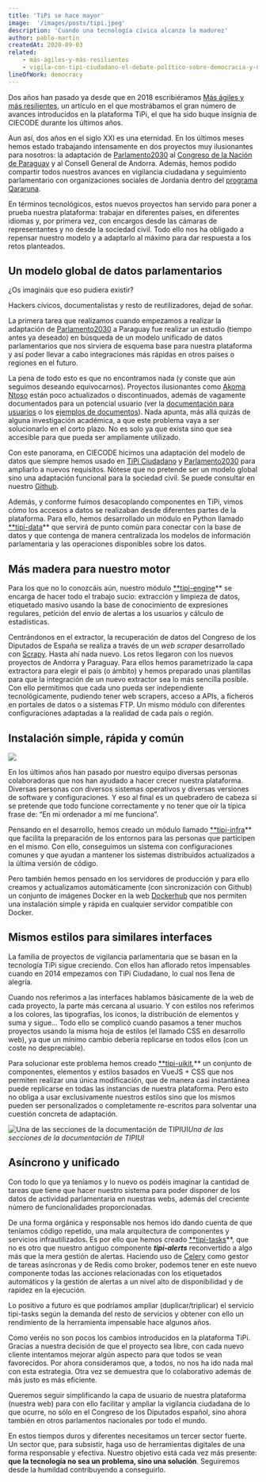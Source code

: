 ```yaml
---
title: 'TiPi se hace mayor'
image:  '/images/posts/tipi.jpeg'
description: 'Cuando una tecnología cívica alcanza la madurez'
author: pablo-martin
createdAt: 2020-09-03
related:
    - más-ágiles-y-más-resilientes
    - vigila-con-tipi-ciudadano-el-debate-político-sobre-democracia-y-derechos-en-la-era-digital
lineOfWork: democracy
---
```


Dos años han pasado ya desde que en 2018 escribiéramos [Más ágiles y más resilientes](más-ágiles-y-más-resilientes), un artículo en el que mostrábamos el gran número de avances introducidos en la plataforma TiPi, el que ha sido buque insignia de CIECODE durante los últimos años.

Aun así, dos años en el siglo XXI es una eternidad. En los últimos meses hemos estado trabajando intensamente en dos proyectos muy ilusionantes para nosotros: la adaptación de [Parlamento2030](https://www.parlamento2030.es/) al [Congreso de la Nación de Paraguay](http://ods.congreso.gov.py/) y al Consell General de Andorra. Además, hemos podido compartir todos nuestros avances en vigilancia ciudadana y seguimiento parlamentario con organizaciones sociales de Jordania dentro del [programa Qararuna](qararuna-sociedad-civil-jordania).

En términos tecnológicos, estos nuevos proyectos han servido para poner a prueba nuestra plataforma: trabajar en diferentes países, en diferentes idiomas y, por primera vez, con encargos desde las cámaras de representantes y no desde la sociedad civil. Todo ello nos ha obligado a repensar nuestro modelo y a adaptarlo al máximo para dar respuesta a los retos planteados.

## Un modelo global de datos parlamentarios

¿Os imagináis que eso pudiera existir?

Hackers cívicos, documentalistas y resto de reutilizadores, dejad de soñar.

La primera tarea que realizamos cuando empezamos a realizar la adaptación de [Parlamento2030](https://www.parlamento2030.es/) a Paraguay fue realizar un estudio (tiempo antes ya deseado) en búsqueda de un modelo unificado de datos parlamentarios que nos sirviera de esquema base para nuestra plataforma y así poder llevar a cabo integraciones más rápidas en otros países o regiones en el futuro.

La pena de todo esto es que no encontramos nada (y conste que aún seguimos deseando equivocarnos). Proyectos ilusionantes como [Akoma Ntoso](http://www.akomantoso.org/) están poco actualizados o discontinuados, además de vagamente documentados para un potencial usuario (ver la [documentación para usuarios](http://www.akomantoso.org/?page_id=57) o los [ejemplos de documentos](http://www.akomantoso.org/?page_id=55)). Nada apunta, más allá quizás de alguna investigación académica, a que este problema vaya a ser solucionarlo en el corto plazo. No es solo ya que exista sino que sea accesible para que pueda ser ampliamente utilizado.

Con este panorama, en CIECODE hicimos una adaptación del modelo de datos que siempre hemos usado en [TiPi Ciudadano](https://tipiciudadano.es/) y [Parlamento2030](https://www.parlamento2030.es/) para ampliarlo a nuevos requisitos. Nótese que no pretende ser un modelo global sino una adaptación funcional para la sociedad civil. Se puede consultar en nuestro [Github](https://github.com/politicalwatch/tipi-data/tree/master/tipi_data/models).

Además, y conforme fuimos desacoplando componentes en TiPi, vimos cómo los accesos a datos se realizaban desde diferentes partes de la plataforma. Para ello, hemos desarrollado un módulo en Python llamado [**tipi-data](https://github.com/politicalwatch/tipi-data)** que servirá de punto común para conectar con la base de datos y que contenga de manera centralizada los modelos de información parlamentaria y las operaciones disponibles sobre los datos.

## Más madera para nuestro motor

Para los que no lo conozcáis aún, nuestro módulo [**tipi-engine](https://github.com/politicalwatch/tipi-engine)** se encarga de hacer todo el trabajo sucio: extracción y limpieza de datos, etiquetado masivo usando la base de conocimiento de expresiones regulares, petición del envío de alertas a los usuarios y cálculo de estadísticas.

Centrándonos en el extractor, la recuperación de datos del Congreso de los Diputados de España se realiza a través de un *web scraper* desarrollado con [Scrapy](https://scrapy.org/). Hasta ahí nada nuevo. Los retos llegaron con los nuevos proyectos de Andorra y Paraguay. Para ellos hemos parametrizado la capa extractora para elegir el país (o ámbito) y hemos preparado unas plantillas para que la integración de un nuevo extractor sea lo más sencilla posible. Con ello permitimos que cada uno pueda ser independiente tecnológicamente, pudiendo tener web scrapers, acceso a APIs, a ficheros en portales de datos o a sistemas FTP. Un mismo módulo con diferentes configuraciones adaptadas a la realidad de cada país o región.

## Instalación simple, rápida y común

![](/images/posts/docker.jpeg)

En los últimos años han pasado por nuestro equipo diversas personas colaboradoras que nos han ayudado a hacer crecer nuestra plataforma. Diversas personas con diversos sistemas operativos y diversas versiones de software y configuraciones. Y eso al final es un quebradero de cabeza si se pretende que todo funcione correctamente y no tener que oír la típica frase de: “En mi ordenador a mí me funciona”.

Pensando en el desarrollo, hemos creado un módulo llamado [**tipi-infra](https://github.com/politicalwatch/tipi-infra)** que facilita la preparación de los entornos para las personas que participen en el mismo. Con ello, conseguimos un sistema con configuraciones comunes y que ayudan a mantener los sistemas distribuidos actualizados a la última versión de código.

Pero también hemos pensado en los servidores de producción y para ello creamos y actualizamos automáticamente (con sincronización con Github) un conjunto de imágenes Docker en la web [Dockerhub](https://hub.docker.com/search?q=politicalwatch&type=image) que nos permiten una instalación simple y rápida en cualquier servidor compatible con Docker.

## Mismos estilos para similares interfaces

La familia de proyectos de vigilancia parlamentaria que se basan en la tecnología TiPi sigue creciendo. Con ellos han aflorado retos impensables cuando en 2014 empezamos con TiPi Ciudadano, lo cual nos llena de alegría.

Cuando nos referimos a las interfaces hablamos básicamente de la web de cada proyecto, la parte más cercana al usuario. Y con estilos nos referimos a los colores, las tipografías, los iconos, la distribución de elementos y suma y sigue… Todo ello se complicó cuando pasamos a tener muchos proyectos usando la misma hoja de estilos (el llamado CSS en desarrollo web), ya que un mínimo cambio debería replicarse en todos ellos (con un coste no despreciable).

Para solucionar este problema hemos creado [**tipi-uikit](https://tipiui.politicalwatch.es/),** un conjunto de componentes, elementos y estilos basados en VueJS + CSS que nos permiten realizar una única modificación, que de manera casi instantánea puede replicarse en todas las instancias de nuestra plataforma. Pero esto no obliga a usar exclusivamente nuestros estilos sino que los mismos pueden ser personalizados o completamente re-escritos para solventar una cuestión concreta de adaptación.

![Una de las secciones de la documentación de TIPIUI](/images/posts/docutipi.png)*Una de las secciones de la documentación de TIPIUI*

## Asíncrono y unificado

Con todo lo que ya teníamos y lo nuevo os podéis imaginar la cantidad de tareas que tiene que hacer nuestro sistema para poder disponer de los datos de actividad parlamentaria en nuestras webs, además del creciente número de funcionalidades proporcionadas.

De una forma orgánica y responsable nos hemos ido dando cuenta de que teníamos código repetido, una mala arquitectura de componentes y servicios infrautilizados. Es por ello que hemos creado [**tipi-tasks](https://github.com/politicalwatch/tipi-tasks)**, que no es otro que nuestro antiguo componente ***tipi-alerts*** reconvertido a algo más que la mera gestión de alertas. Haciendo uso de [Celery](https://pypi.org/project/celery/) como gestor de tareas asíncronas y de Redis como broker, podemos tener en este nuevo componente todas las acciones relacionadas con los etiquetados automáticos y la gestión de alertas a un nivel alto de disponibilidad y de rapidez en la ejecución.

Lo positivo a futuro es que podríamos ampliar (duplicar/triplicar) el servicio tipi-tasks según la demanda del resto de servicios y obtener con ello un rendimiento de la herramienta impensable hace algunos años.

Como veréis no son pocos los cambios introducidos en la plataforma TiPi. Gracias a nuestra decisión de que el proyecto sea libre, con cada nuevo cliente intentamos mejorar algún aspecto para que todos se vean favorecidos. Por ahora consideramos que, a todos, no nos ha ido nada mal con esta estrategia. Otra vez se demuestra que lo colaborativo además de más justo es más eficiente.

Queremos seguir simplificando la capa de usuario de nuestra plataforma (nuestra web) para con ello facilitar y ampliar la vigilancia ciudadana de lo que ocurre, no sólo en el Congreso de los Diputados español, sino ahora también en otros parlamentos nacionales por todo el mundo.

En estos tiempos duros y diferentes necesitamos un tercer sector fuerte. Un sector que, para subsistir, haga uso de herramientas digitales de una forma responsable y efectiva. Nuestro objetivo está cada vez más presente: **que la tecnología no sea un problema, sino una solución**. Seguiremos desde la humildad contribuyendo a conseguirlo.
